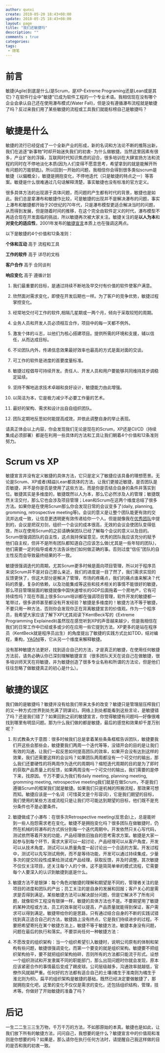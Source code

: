 ```yaml
---
author: qunxi
create: 2018-05-20 18:43+08:00
update: 2018-05-25 18:43+08:00
layout: page
title: "我们还敏捷吗"
description: ""
comments : true
categories:
tags:
 - 随笔
---
```

# 前言

敏捷(Agile)到底是什么(是Scrum，是XP-Extreme Programing还是Lean或是其它)？在软件行业中"敏捷"已成为软件工程的一个专业术语。我相信现在没有哪个企业会承认自己还在使用瀑布模式(Water Fall)，但是没有遵循瀑布流程就是敏捷了吗？反过来我们用了某些敏捷的流程或工具我们就能标榜自己是敏捷吗？
<!--more-->

# 敏捷是什么

敏捷的流行已经促成了一个全新产业的形成，新的名词和方法论不断的推陈出新，我们在追逐“新事物”时却开始迷失我们的初衷- 为什么做敏捷。当然这里因素有很多，产业扩张的浮躁，互联网时代知识焦虑的迎合，很多培训在大肆宣扬方法和流程的同时在不停地淡化本质(因为人们变得不愿意思考，希望拿到的就是能解开所有问题的万能钥匙)。所以回到一开始的问题，我相信你会得到很多类似scrum是敏捷（以偏概全），敏捷是拥抱变化，不停地迭代（只是敏捷的特点之一）等答案。敏捷是什么很难通过几句话解释清楚，事实敏捷也没有标准的官方定义。

很多具体方法的出现源于具体问题，而问题的产生都有时代的背景，敏捷也是如此。我们总是拿瀑布和敏捷作比较，可是敏捷的出现并不是解决瀑布的问题，事实上瀑布和敏捷都开始于20世纪的70年代，只是瀑布模型更适合解决当时的问题，从而得到发展，但是随着时间的推移，在这个完全由软件定义的时代，瀑布模型不再适合现在开发面临的挑战，所以敏捷再次被大家关注。敏捷关注的是**以人为本**和**对变化的适应性**，2001年发布的[敏捷宣言](http://agilemanifesto.org/iso/zhchs/manifesto.html)本质上也在强调这两点。

以下是敏捷的4个价值和12条准则：

**个体和互动** 高于 流程和工具

**工作的软件** 高于 详尽的文档

**客户合作** 高于 合同谈判

**响应变化** 高于 遵循计划

1. 我们最重要的目标，是通过持续不断地及早交付有价值的软件使客户满意。

2. 欣然面对需求变化，即使在开发后期也一样。为了客户的竞争优势，敏捷过程掌控变化。

3. 经常地交付可工作的软件,相隔几星期或一两个月，倾向于采取较短的周期。

4. 业务人员和开发人员必须相互合作，项目中的每一天都不例外。

5. 激发个体的斗志，以他们为核心搭建项目。提供所需的环境和支援，辅以信任，从而达成目标。

6. 不论团队内外，传递信息效果最好效率也最高的方式是面对面的交谈。

7. 可工作的软件是进度的首要度量标准。

8. 敏捷过程倡导可持续开发。责任人、开发人员和用户要能够共同维持其步调稳定延续。

9. 坚持不懈地追求技术卓越和良好设计，敏捷能力由此增强。

10. 以简洁为本，它是极力减少不必要工作量的艺术。

11. 最好的架构、需求和设计出自自组织团队。

12. 团队定期地反思如何能提高成效，并依此调整自身的举止表现。

请真正体会以上内容，你会发现我们无论是现在的Scrum，XP还是CI/CD（持续集成必须部署）都是在利用一些具体的方法和工具让我们朝着4个价值和12条准则努力。

# Scrum vs XP

敏捷宣言并没有定义敏捷的具体方法，它只是定义了敏捷应该具备的理想愿景。无论是Scrum、XP或者(精益)Lean都具体的方法，让我们更接近敏捷，是否团队是否敏捷，并不是你是否是使用了这些方法，而是你是否结合自身的条件并落实到位。敏捷其实是多维度的，敏捷既然以人为本，那么它必然涉及人的管理；敏捷既然关注交付，那么它也会涉及项目管理；Lean和Scrum在这两个维度总结了很多方法。如果你是在使用Scrum那么你会发现日常的会议变多了(daily, planning, gromming, retrospective meeting等)。会议的意义是让整个团队能更有效的交流并达成一致，让信息更透明更有效传递给你一个人。但是就像我在[优秀团队](https://qunxi.github.io/2018/04/29/learning-orgnization-how-to-build.html)中提到的，会议是把双刃剑，组织一个会议的成本很高，无效的会议会使团队变得低效，所以在使用Scrum的之前请确保团队已经了解每个会议的意义以及目的。Scrum很强调团队的自主性，这点我持保留意见，优秀的团队我应该充分的赋予他们自主权，但并不是所有团队都知道自己应该怎么做(尤其是一些年轻的团队)，他们需要一定的指导或者方法告诉他们如何做正确的事。否则过度“信任”团队的自主性反而会导致最终结果的不一致。

敏捷很强调迭代的周期，尤其Scrum更多时候是面向项目管理，所以对于程序员来说Scrum并不是对自己那么亲近，我们的进度是一目了然了，我们需求实现的反馈更快了，但这大部分是解决了管理，市场的疼痛点，我们的痛点谁来解决？代码的质量，复杂的依赖，以及功能集成等这些和技术相关的事情不能很好的敏捷，那么项目管理层面的敏捷就像中国快速增长的GDP后面拖着一个房地产，它有可持续性吗？现在市面上很多Scrum培训都在强调项目管理，软件开发的敏捷都一笔带过，很多讲师甚至都没有开发经验？敏捷是多维度的！敏捷方法不等于敏捷，不要只用一种方法，否则你会发现你正在背离敏捷宣言的价值观。作为一个程序员，我希望大家应该了解下XP(尤其阅读下KentBeck写的《Extreme Programming Explained》)虽然现在感觉听到XP的声音越来越少，但是我相信在我们的日常工作中已经或多或少的在应用一些它提到方法，XP更多的是站在程序员（KentBeck就是程序员出生）的角度提出了敏捷的实践方式比如TDD，结对编程，重构，[YAGNI](https://qunxi.github.io/2018/01/20/some-coding-principles.html)等，它从另一个维度来解释敏捷。

没有那种敏捷方法更好，找到适合自己的方法，才是真正的敏捷，在使用任何敏捷方法前，请务必确认你已深刻理解敏捷宣言（很多团队天天在说自己在做敏捷，很多培训师天天在将敏捷，并为敏捷创造了很多专业名称和所谓的方法论，但是他们往往忽略了做敏捷真正的初心是什么）。

# 敏捷的误区

我们做的是敏捷吗？敏捷并没有给我们带来太多的改变？敏捷只是管理层压榨我们的又一种方式(世界到处充满了阴谋论)。网络上到处都能看到这些言论，是敏捷错了吗？还是我们错了？如果回到之前的敏捷宣言，你觉得敏捷有问题吗—好像很难找到哪里有明显问题。那为什么我们做的都是敏捷，最后的感觉和效果却千差万别呢？

 1. 形式教条大于意图：很多时候我们总是拿着某些条条框框告诉团队，敏捷要我们开这些会那些会，敏捷要我们两周一个迭代等等，没错开会的目的是让我们有效的沟通，让我们一起反思如何提高团队的效率，如果开会没有达到这样的效果，我们还需要这样的会议吗？如果团队两周都没有一个可交付的输出，那么我们还要硬性的将两周作为迭代的周期吗？缩短迭代周期的目的是为了即时的获取产品质量上的反馈，如果两周没有一个可交付的输出，我们需要的是停下来，找原因。千万不要认为我们有daily meeting, planning meeting, gromming meeting, retrospective meeting我们就是在做Scrum，不是我们遵循Scrum的框架我们就是敏捷。如果我们只是机械的照搬流程，那效果可想而知。敏捷应该是一个名词（可惜英文是个形容词），它是我们期望的目标，我们使用的某些方法或流程只是让我们尽可能达到期望的目标，他们既不是充分条件也不是必要条件。

 2. 敏捷做成了小瀑布：在很多次Retrospective meeting(反思会)上，总是能听到一些人抱怨需求老在变化。敏捷不是拥抱变化吗？很多团队在做敏捷时，仍然在机械的将瀑布的方式拆分到每一个迭代周期中。开发依然只关心写代码，测试依然等着开发的功能，产品经理依旧独自的思考需求方案。敏捷是大家一起参与到每个环节，需求大家可以一起讨论，产品经理可以从客户角度，开发可以从技术角度，测试可以从质量角度一起讨论出一个合适的方案。开发过程中，测试可以先写测试用例，而不是等待功能，开发可以通过持续集成，少量多次的提交阶段性成果给测试或产品经理，获取反馈，并及时调整。其次敏捷不仅仅关注项目，还关注每个人的个体，这不是简简单单的模式流程，它需要每个人要深入的认识到敏捷到底是什么。

 3. 敏捷方法不是银弹：每个角色对敏捷的理解和期望是不同的，管理者关注的是项目的进度和团队的产出；员工关注的是自身的发展和回报；客户关心的是需求是否得到满足。某些敏捷方法可以解决部分问题，但是它解决不了所有问题，就像软件工程没有银弹一样，敏捷的具体方法也不是。不要期望用了敏捷的某种流程或方法，员工的效率就可以提高，产品质量就能得到保证，客户需求可以得到满足。敏捷带给你的是思路，只有通过结合自身的不断的实践试错找到真正适合自己的方法，敏捷路上没有终点，它是我们持续进步的过程。不要把希望寄托在某个敏捷方法上，敏捷不等于敏捷方法，敏捷本身没有问题，问题在最后的执行和落实。不要崇尚任何一种敏捷方法：

 4. 不愿改变的组织架构：当一个组织希望引入敏捷时，说明公司原有的体制和架构有些问题，敏捷很强调变化，而第一个要变的就是组织架构。敏捷要不把组织架构拍平，要不就把组织架构拍碎，否则所有的方法都只能流于形式。设想一个组织测试和开发隶属不同的职能部门，那么出现问题时你就会发现，原本应该紧密合作的事情最后变成了踢皮球。公司层级越多，沟通效率就越低，官僚作风就越严重。任何好的方法都有适合自己的土壤(橘生于淮南则为橘生于淮北则为枳)。扁平的组织架构是敏捷的基础，既然已经决定要做敏捷了，那就拥抱变化吧，这里的变化不仅仅是需求的变化，还包括组织结构，管理，技术等。你做好了开始敏捷的准备了吗？

# 后记

一生二二生三三生万物，千万千万的方法，不如那原始的本真。敏捷也是如此，让我们放下所有的敏捷方法，问问自己，我想要的是什么？敏捷宣言中的价值观和准则是你想要的吗？如果是，那么请你在执行任何方法时，请提醒自己我这样做的目的是否和我的初衷一致。
